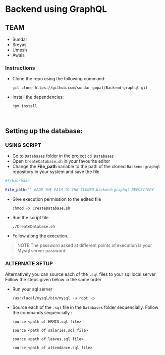 # Backend using GraphQL

## TEAM
- Sundar
- Sreyas
- Umesh
- Awais

### Instructions

- Clone the repo using the following command:

    `git clone https://github.com/sundar-gopal/Backend-graphql.git`

- Install the dependencies:

    `npm install`

<br>

## Setting up the database:

### USING SCRIPT

- Go to `Databases` folder in the project
`cd Databases`
- Open `CreateDatabase.sh` in your favourite editor
- Change the **File_path** variable to the path of the cloned ` Backend-graphql
` repository in your system and save the file
````sh
#!/bin/bash

File_path='' #ADD THE PATH TO THE CLONED Backend-graphql REPOSITORY
`````
- Give execution permission to the edited file

    `chmod +x CreateDatabase.sh`

- Run the script file

    `./CreateDatabase.sh`

- Follow along the execution.

>NOTE
>The password asked at different points of execution is your Mysql server password

### ALTERNATE  SETUP

Alternatively you can source each of the `.sql` files to your sql local server
Follow the steps given below in the same order

- Run your sql server

    `/usr/local/mysql/bin/mysql -u root -p`
- Source each of the `.sql` file in the `Databases` folder sequencially. Follow the commands sequencially :

    `source <path of HRMIS.sql file>`

    `source <path of salaries.sql file>`

    `source <path of leaves.sql file>`

    `source <path of attendance.sql file>`
